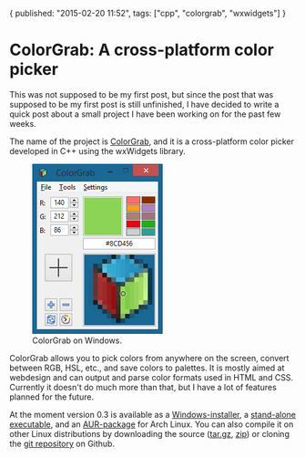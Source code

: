 {
  published: "2015-02-20 11:52",
  tags: ["cpp", "colorgrab", "wxwidgets"]
}
# ColorGrab: A cross-platform color picker
This was not supposed to be my first post, but since the post that was supposed to be my first post is still unfinished, I have decided to write a quick post about a small project I have been working on for the past few weeks.

The name of the project is [ColorGrab](https://github.com/Acolarh/colorgrab), and it is a cross-platform color picker developed in C++ using the wxWidgets library.

<figure>
<img src="../images/main-win8.png" alt="ColorGrab"/>
<figcaption>ColorGrab on Windows.</figcaption>
</figure>

ColorGrab allows you to pick colors from anywhere on the screen, convert between RGB, HSL, etc., and save colors to palettes. It is mostly aimed at webdesign and can output and parse color formats used in HTML and CSS. Currently it doesn't do much more than that, but I have a lot of features planned for the future.

At the moment version 0.3 is available as a [Windows-installer](https://github.com/Acolarh/colorgrab/releases/download/v0.3/ColorGrab-0.3-setup.exe), a [stand-alone executable](https://github.com/Acolarh/colorgrab/releases/download/v0.3/ColorGrab.exe), and an [AUR-package](https://aur.archlinux.org/packages/colorgrab/) for Arch Linux. You can also compile it on other Linux distributions by downloading the source ([tar.gz](https://github.com/Acolarh/colorgrab/archive/v0.3.tar.gz), [zip](https://github.com/Acolarh/colorgrab/archive/v0.3.zip)) or cloning the [git repository](https://github.com/Acolarh/colorgrab) on Github.
